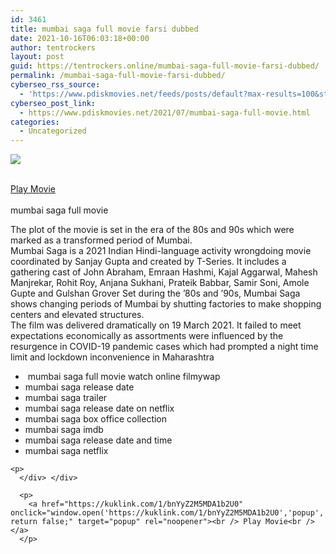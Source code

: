 ```yaml
---
id: 3461
title: mumbai saga full movie farsi dubbed
date: 2021-10-16T06:03:18+00:00
author: tentrockers
layout: post
guid: https://tentrockers.online/mumbai-saga-full-movie-farsi-dubbed/
permalink: /mumbai-saga-full-movie-farsi-dubbed/
cyberseo_rss_source:
  - 'https://www.pdiskmovies.net/feeds/posts/default?max-results=100&start-index=1201'
cyberseo_post_link:
  - https://www.pdiskmovies.net/2021/07/mumbai-saga-full-movie.html
categories:
  - Uncategorized
---
```

<div>
  <img src="https://lh3.googleusercontent.com/-FJDEMz0QbSY/YO2mNPA3EFI/AAAAAAAAY3s/GgZrJN6Pmco4gxKGKXeBL0ayvVhXgDo4gCLcBGAsYHQ/s1600/1626187313711899-0.png" class="ff-og-image-inserted" />
</div>

<a href="https://kuklink.com/1/bnYyZ2M5MDA1b2U0" onclick="window.open('https://kuklink.com/1/bnYyZ2M5MDA1b2U0','popup','width=600,height=600'); return false;" target="popup" rel="noopener"><br /> Play Movie<br /> </a>  
mumbai saga full movie

<div>
  The plot of the movie is set in the era of the 80s and 90s which were marked as a transformed period of Mumbai.
</div>

<div>
  <div>
    Mumbai Saga is a 2021 Indian Hindi-language activity wrongdoing movie coordinated by Sanjay Gupta and created by T-Series. It includes a gathering cast of John Abraham, Emraan Hashmi, Kajal Aggarwal, Mahesh Manjrekar, Rohit Roy, Anjana Sukhani, Prateik Babbar, Samir Soni, Amole Gupte and Gulshan Grover Set during the &#8217;80s and &#8217;90s, Mumbai Saga shows changing periods of Mumbai by shutting factories to make shopping centers and elevated structures.&nbsp;
  </div>
  
  <div>
    The film was delivered dramatically on 19 March 2021. It failed to meet expectations economically as assortments were influenced by the resurgence in COVID-19 pandemic cases which had prompted a night time limit and lockdown inconvenience in Maharashtra
  </div>
  
  <div>
    <ul>
      <li>
        &nbsp;mumbai saga full movie watch online filmywap
      </li>
      <li>
        mumbai saga release date
      </li>
      <li>
        mumbai saga trailer
      </li>
      <li>
        mumbai saga release date on netflix
      </li>
      <li>
        mumbai saga box office collection
      </li>
      <li>
        mumbai saga imdb
      </li>
      <li>
        mumbai saga release date and time
      </li>
      <li>
        mumbai saga netflix
      </li>
    </ul>
    
    <p>
      </div> </div> 
      
      <p>
        <a href="https://kuklink.com/1/bnYyZ2M5MDA1b2U0" onclick="window.open('https://kuklink.com/1/bnYyZ2M5MDA1b2U0','popup','width=600,height=600'); return false;" target="popup" rel="noopener"><br /> Play Movie<br /> </a>
      </p>